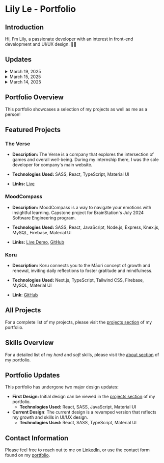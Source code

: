 # Lily Le - Portfolio

## Introduction

Hi, I'm Lily, a passionate developer with an interest in front-end development and UI/UX design. 👋🏻

## Updates
<details>
    <summary>March 19, 2025</summary>
    <p>Great news! I finished applying the tablet and desktop breakpoints for the header and footer. I also finished making my FAQs and About page. Made them responsive as well. 🥹 Going to work on the Contact and Learning pages later. Oh, I decided on Sanity will be my headless CMS of choice!</p>
</details>

<details>
    <summary>March 15, 2025</summary>
    <p>I finally settled on a design, but it's pretty much similar to my portfolio. I love having a huge hero that takes up the entire viewport. 🫣 But I'll try to make my blog a bit more different from my portfolio. Finished the navigation menu, hero, and footer. Now... I will have to learn about headless CMS!
    </p>
</details>

<details>
    <summary>March 14, 2025</summary>
    <p>After several months of contemplating, I decided to add a blog to my portfolio. I have added the route to the app and been brainstorming on the design. I also did some work on the logo/hero and footer but... I think I'll go with a different design. 😅 I am starting to feel web design with good UX/UI is more difficult than writing code. Kudos to all the designers out there!
    </p>
</details>

## Portfolio Overview

This portfolio showcases a selection of my projects as well as me as a person!

## Featured Projects

### The Verse
- **Description:** The Verse is a company that explores the intersection of games and overall well-being. During my internship there, I was the sole developer for company's main website.

- **Technologies Used:** SASS, React, TypeScript, Material UI
 
- **Links:** [Live](https://versebuilding.com)

### MoodCompass
- **Description:** MoodCompass is a way to navigate your emotions with insightful learning. Capstone project for BrainStation's July 2024 Software Engineering program.

- **Technologies Used:** SASS, React, JavaScript, Node.js, Express, Knex.js, MySQL, Firebase, Material UI

- **Links:** [Live Demo](https://github.com/lilymtle/mood-compass), [GitHub](https://mood-compass.vercel.app/)

### Koru
- **Description:** Koru connects you to the Māori concept of growth and renewal, inviting daily reflections to foster gratitude and mindfulness.

- **Technologies Used:** Next.js, TypeScript, Tailwind CSS, Firebase, MySQL, Material UI

- **Link:** [GitHub](https://github.com/lilymtle/koru)

## All Projects

For a complete list of my projects, please visit the [projects section](http://lilyle.dev/#projects) of my portfolio.

## Skills Overview

For a detailed list of my *hard* and *soft* skills, please visit the [about section](http://lilyle.dev/#about) of my portfolio.

## Portfolio Updates

This portfolio has undergone two major design updates:

- **First Design:** Initial design can be viewed in the [projects section](http://lilyle.dev/#projects)
of my portfolio.
    - **Technologies Used:** React, SASS, JavaScript, Material UI
- **Current Design**: The current design is a revamped version that reflects my growth and skills in UI/UX design.
    - **Technologies Used:** React, SASS, TypeScript, Material UI

## Contact Information

Please feel free to reach out to me on [LinkedIn](https://www.linkedin.com/in/lilymtle/), or use the contact form found on my [portfolio](https://lilyle.dev).
